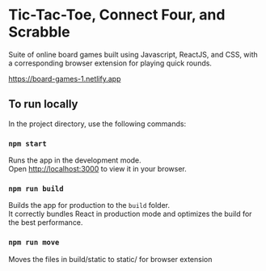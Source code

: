 # Tic-Tac-Toe, Connect Four, and Scrabble 

Suite of online board games built using Javascript, ReactJS, and CSS, with a corresponding browser extension for playing quick rounds.

https://board-games-1.netlify.app


## To run locally

In the project directory, use the following commands:

### `npm start`

Runs the app in the development mode.\
Open [http://localhost:3000](http://localhost:3000) to view it in your browser.

### `npm run build`

Builds the app for production to the `build` folder.\
It correctly bundles React in production mode and optimizes the build for the best performance.

### `npm run move`

Moves the files in build/static to static/ for browser extension
